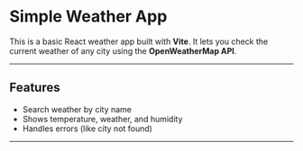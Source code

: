 # Simple Weather App

This is a basic React weather app built with **Vite**. It lets you check the current weather of any city using the **OpenWeatherMap API**.

---

## Features

- Search weather by city name
- Shows temperature, weather, and humidity
- Handles errors (like city not found)

---